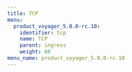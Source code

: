 ```yaml
---
title: TCP
menu:
  product_voyager_5.0.0-rc.10:
    identifier: tcp
    name: TCP
    parent: ingress
    weight: 60
menu_name: product_voyager_5.0.0-rc.10
---
```

